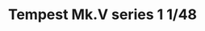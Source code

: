 ---
layout: product
title: "Tempest Mk.V series 1  1/48"
price: "4500" 
desc: "Maketa"
img_path: "/assets/img/82121.webp"
brand: "EDUARD"
available: false
special_offer: false
new: false
soon: false
cat: "010000"
subcat: "010400"
subsubcat: "00"
sifra: "82121"
popular: false
spec: false
---